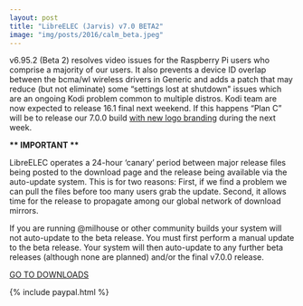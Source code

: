 ```yaml
---
layout: post
title: "LibreELEC (Jarvis) v7.0 BETA2"
image: "img/posts/2016/calm_beta.jpeg"
---
```


v6.95.2 (Beta 2) resolves video issues for the Raspberry Pi users who comprise a majority of our users. It also prevents a device ID overlap between the bcma/wl wireless drivers in Generic and adds a patch that may reduce (but not eliminate) some “settings lost at shutdown" issues which are an ongoing Kodi problem common to multiple distros. Kodi team are now expected to release 16.1 final next weekend. If this happens “Plan C” will be to release our 7.0.0 build [with new logo branding](https://libreelec.tv/2016/04/heads-up/) during the next week.

**\*\* IMPORTANT \*\***

LibreELEC operates a 24-hour ‘canary’ period between major release files being posted to the download page and the release being available via the auto-update system. This is for two reasons: First, if we find a problem we can pull the files before too many users grab the update. Second, it allows time for the release to propagate among our global network of download mirrors.

If you are running @milhouse or other community builds your system will not auto-update to the beta release. You must first perform a manual update to the beta release. Your system will then auto-update to any further beta releases (although none are planned) and/or the final v7.0.0 release.

[GO TO DOWNLOADS](https://libreelec.tv/download/)

{% include paypal.html %}
